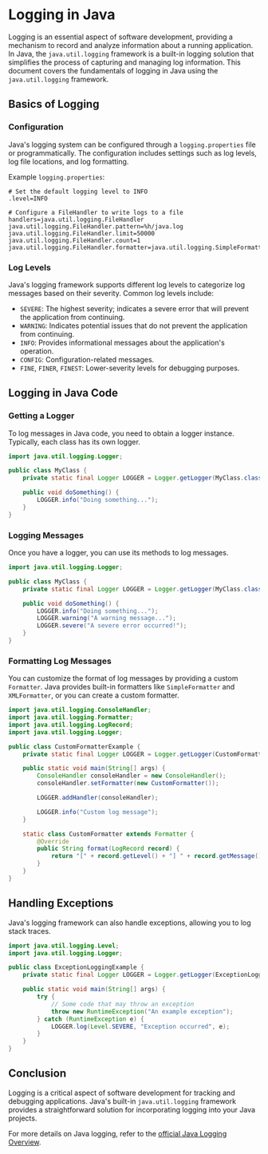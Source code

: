# Logging in Java

Logging is an essential aspect of software development, providing a mechanism to record and analyze information about a running application. In Java, the `java.util.logging` framework is a built-in logging solution that simplifies the process of capturing and managing log information. This document covers the fundamentals of logging in Java using the `java.util.logging` framework.

## Basics of Logging

### Configuration

Java's logging system can be configured through a `logging.properties` file or programmatically. The configuration includes settings such as log levels, log file locations, and log formatting.

Example `logging.properties`:

```properties
# Set the default logging level to INFO
.level=INFO

# Configure a FileHandler to write logs to a file
handlers=java.util.logging.FileHandler
java.util.logging.FileHandler.pattern=%h/java.log
java.util.logging.FileHandler.limit=50000
java.util.logging.FileHandler.count=1
java.util.logging.FileHandler.formatter=java.util.logging.SimpleFormatter
```

### Log Levels

Java's logging framework supports different log levels to categorize log messages based on their severity. Common log levels include:

- `SEVERE`: The highest severity; indicates a severe error that will prevent the application from continuing.
- `WARNING`: Indicates potential issues that do not prevent the application from continuing.
- `INFO`: Provides informational messages about the application's operation.
- `CONFIG`: Configuration-related messages.
- `FINE`, `FINER`, `FINEST`: Lower-severity levels for debugging purposes.

## Logging in Java Code

### Getting a Logger

To log messages in Java code, you need to obtain a logger instance. Typically, each class has its own logger.

```java
import java.util.logging.Logger;

public class MyClass {
    private static final Logger LOGGER = Logger.getLogger(MyClass.class.getName());

    public void doSomething() {
        LOGGER.info("Doing something...");
    }
}
```

### Logging Messages

Once you have a logger, you can use its methods to log messages.

```java
import java.util.logging.Logger;

public class MyClass {
    private static final Logger LOGGER = Logger.getLogger(MyClass.class.getName());

    public void doSomething() {
        LOGGER.info("Doing something...");
        LOGGER.warning("A warning message...");
        LOGGER.severe("A severe error occurred!");
    }
}
```

### Formatting Log Messages

You can customize the format of log messages by providing a custom `Formatter`. Java provides built-in formatters like `SimpleFormatter` and `XMLFormatter`, or you can create a custom formatter.

```java
import java.util.logging.ConsoleHandler;
import java.util.logging.Formatter;
import java.util.logging.LogRecord;
import java.util.logging.Logger;

public class CustomFormatterExample {
    private static final Logger LOGGER = Logger.getLogger(CustomFormatterExample.class.getName());

    public static void main(String[] args) {
        ConsoleHandler consoleHandler = new ConsoleHandler();
        consoleHandler.setFormatter(new CustomFormatter());

        LOGGER.addHandler(consoleHandler);

        LOGGER.info("Custom log message");
    }

    static class CustomFormatter extends Formatter {
        @Override
        public String format(LogRecord record) {
            return "[" + record.getLevel() + "] " + record.getMessage() + "\n";
        }
    }
}
```

## Handling Exceptions

Java's logging framework can also handle exceptions, allowing you to log stack traces.

```java
import java.util.logging.Level;
import java.util.logging.Logger;

public class ExceptionLoggingExample {
    private static final Logger LOGGER = Logger.getLogger(ExceptionLoggingExample.class.getName());

    public static void main(String[] args) {
        try {
            // Some code that may throw an exception
            throw new RuntimeException("An example exception");
        } catch (RuntimeException e) {
            LOGGER.log(Level.SEVERE, "Exception occurred", e);
        }
    }
}
```

## Conclusion

Logging is a critical aspect of software development for tracking and debugging applications. Java's built-in `java.util.logging` framework provides a straightforward solution for incorporating logging into your Java projects.

For more details on Java logging, refer to the [official Java Logging Overview](https://docs.oracle.com/en/java/javase/14/core/java-logging-overview.html).

